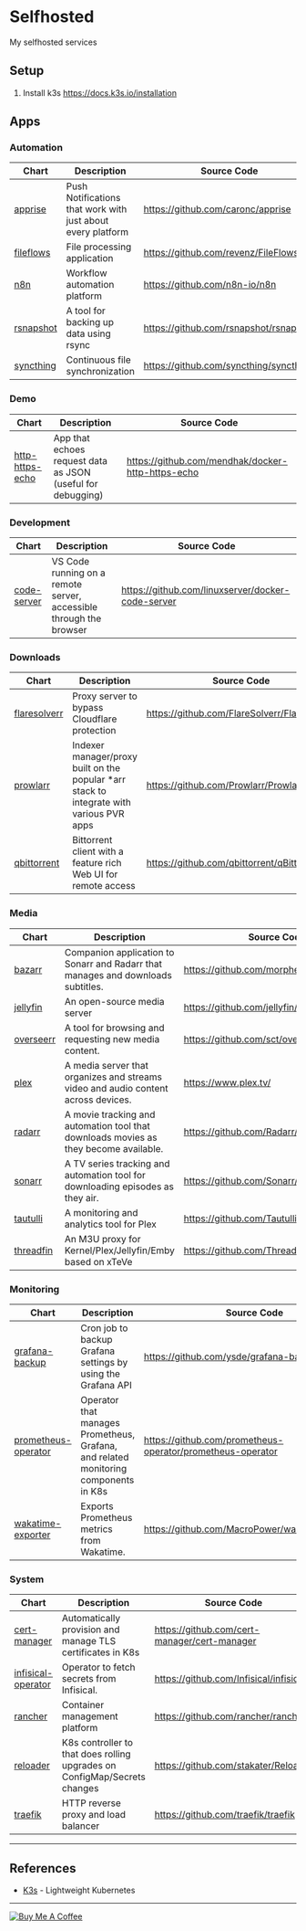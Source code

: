 # Selfhosted

My selfhosted services

## Setup

1. Install k3s https://docs.k3s.io/installation

## Apps

### Automation

| Chart                                    | Description                                                 | Source Code                            |
| ---------------------------------------- | ----------------------------------------------------------- | -------------------------------------- |
| [apprise](charts/automation/apprise)     | Push Notifications that work with just about every platform | https://github.com/caronc/apprise      |
| [fileflows](charts/automation/fileflows) | File processing application                                 | https://github.com/revenz/FileFlows    |
| [n8n](charts/automation/n8n)             | Workflow automation platform                                | https://github.com/n8n-io/n8n          |
| [rsnapshot](charts/automation/rsnapshot) | A tool for backing up data using rsync                      | https://github.com/rsnapshot/rsnapshot |
| [syncthing](charts/automation/syncthing) | Continuous file synchronization                             | https://github.com/syncthing/syncthing |

### Demo

| Chart                                          | Description                                                 | Source Code                                       |
| ---------------------------------------------- | ----------------------------------------------------------- | ------------------------------------------------- |
| [http-https-echo](charts/demo/http-https-echo) | App that echoes request data as JSON (useful for debugging) | https://github.com/mendhak/docker-http-https-echo |

### Development

| Chart                                         | Description                                                        | Source Code                                       |
| --------------------------------------------- | ------------------------------------------------------------------ | ------------------------------------------------- |
| [code-server](charts/development/code-server) | VS Code running on a remote server, accessible through the browser | https://github.com/linuxserver/docker-code-server |

### Downloads

| Chart                                         | Description                                                                               | Source Code                                  |
| --------------------------------------------- | ----------------------------------------------------------------------------------------- | -------------------------------------------- |
| [flaresolverr](charts/downloads/flaresolverr) | Proxy server to bypass Cloudflare protection                                              | https://github.com/FlareSolverr/FlareSolverr |
| [prowlarr](charts/downloads/prowlarr)         | Indexer manager/proxy built on the popular \*arr stack to integrate with various PVR apps | https://github.com/Prowlarr/Prowlarr         |
| [qbittorrent](charts/downloads/qbittorrent)   | Bittorrent client with a feature rich Web UI for remote access                            | https://github.com/qbittorrent/qBittorrent   |

### Media

| Chart                               | Description                                                                          | Source Code                             |
| ----------------------------------- | ------------------------------------------------------------------------------------ | --------------------------------------- |
| [bazarr](charts/media/bazarr)       | Companion application to Sonarr and Radarr that manages and downloads subtitles.     | https://github.com/morpheus65535/bazarr |
| [jellyfin](charts/media/jellyfin)   | An open-source media server                                                          | https://github.com/jellyfin/jellyfin    |
| [overseerr](charts/media/overseerr) | A tool for browsing and requesting new media content.                                | https://github.com/sct/overseerr        |
| [plex](charts/media/plex)           | A media server that organizes and streams video and audio content across devices.    | https://www.plex.tv/                    |
| [radarr](charts/media/radarr)       | A movie tracking and automation tool that downloads movies as they become available. | https://github.com/Radarr/Radarr        |
| [sonarr](charts/media/sonarr)       | A TV series tracking and automation tool for downloading episodes as they air.       | https://github.com/Sonarr/Sonarr        |
| [tautulli](charts/media/tautulli)   | A monitoring and analytics tool for Plex                                             | https://github.com/Tautulli/Tautulli    |
| [threadfin](charts/media/threadfin) | An M3U proxy for Kernel/Plex/Jellyfin/Emby based on xTeVe                            | https://github.com/Threadfin/Threadfin  |

### Monitoring

| Chart                                                        | Description                                                                         | Source Code                                                |
| ------------------------------------------------------------ | ----------------------------------------------------------------------------------- | ---------------------------------------------------------- |
| [grafana-backup](charts/monitoring/grafana-backup)           | Cron job to backup Grafana settings by using the Grafana API                        | https://github.com/ysde/grafana-backup-tool                |
| [prometheus-operator](charts/monitoring/prometheus-operator) | Operator that manages Prometheus, Grafana, and related monitoring components in K8s | https://github.com/prometheus-operator/prometheus-operator |
| [wakatime-exporter](charts/monitoring/wakatime-exporter)     | Exports Prometheus metrics from Wakatime.                                           | https://github.com/MacroPower/wakatime_exporter            |

### System

| Chart                                                  | Description                                                               | Source Code                                  |
| ------------------------------------------------------ | ------------------------------------------------------------------------- | -------------------------------------------- |
| [cert-manager](charts/system/cert-manager)             | Automatically provision and manage TLS certificates in K8s                | https://github.com/cert-manager/cert-manager |
| [infisical-operator](charts/system/infisical-operator) | Operator to fetch secrets from Infisical.                                 | https://github.com/Infisical/infisical       |
| [rancher](charts/system/rancher)                       | Container management platform                                             | https://github.com/rancher/rancher           |
| [reloader](charts/system/reloader)                     | K8s controller to that does rolling upgrades on ConfigMap/Secrets changes | https://github.com/stakater/Reloader         |
| [traefik](charts/system/traefik)                       | HTTP reverse proxy and load balancer                                      | https://github.com/traefik/traefik           |

---

## References

- [K3s](https://k3s.io/) - Lightweight Kubernetes

---

[![Buy Me A Coffee](https://www.buymeacoffee.com/assets/img/guidelines/download-assets-sm-2.svg)](https://www.buymeacoffee.com/hobroker)
